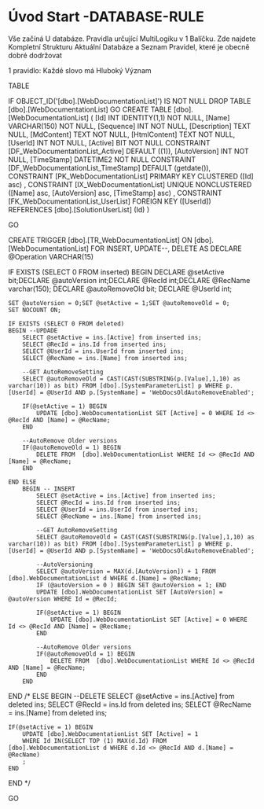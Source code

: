 ﻿# Úvod   Start -DATABASE-RULE  

Vše začíná U databáze. 
Pravidla určující MultiLogiku v 1 Balíčku.
Zde najdete Kompletní Strukturu Aktuální Databáze
a Seznam Pravidel, které je obecně dobré dodržovat

1 pravidlo: Každé slovo má Hluboký Význam

TABLE


 IF OBJECT_ID('[dbo].[WebDocumentationList]') IS NOT NULL 
 DROP TABLE [dbo].[WebDocumentationList] 
 GO
 CREATE TABLE [dbo].[WebDocumentationList] ( 
 [Id]           INT              IDENTITY(1,1)          NOT NULL,
 [Name]         VARCHAR(150)                            NOT NULL,
 [Sequence]     INT                                     NOT NULL,
 [Description]  TEXT                                        NULL,
 [MdContent]    TEXT                                    NOT NULL,
 [HtmlContent]  TEXT                                    NOT NULL,
 [UserId]       INT                                     NOT NULL,
 [Active]       BIT                                     NOT NULL  CONSTRAINT [DF_WebDocumentationList_Active] DEFAULT ((1)),
 [AutoVersion]  INT                                     NOT NULL,
 [TimeStamp]    DATETIME2                               NOT NULL  CONSTRAINT [DF_WebDocumentationList_TimeStamp] DEFAULT (getdate()),
 CONSTRAINT   [PK_WebDocumentationList]  PRIMARY KEY CLUSTERED    ([Id] asc) ,
 CONSTRAINT   [IX_WebDocumentationList]  UNIQUE      NONCLUSTERED ([Name] asc, [AutoVersion] asc, [TimeStamp] asc) ,
 CONSTRAINT [FK_WebDocumentationList_UserList] FOREIGN KEY ([UserId]) REFERENCES [dbo].[SolutionUserList] (Id) )
 
 
 GO
 
 
CREATE   TRIGGER [dbo].[TR_WebDocumentationList] ON [dbo].[WebDocumentationList]
FOR INSERT, UPDATE--, DELETE
AS
DECLARE @Operation VARCHAR(15)
 
IF EXISTS (SELECT 0 FROM inserted)
BEGIN
	DECLARE @setActive bit;DECLARE @autoVersion int;DECLARE @RecId int;DECLARE @RecName varchar(150);
	DECLARE @autoRemoveOld bit; DECLARE @UserId int;
	

	SET @autoVersion = 0;SET @setActive = 1;SET @autoRemoveOld = 0;
	SET NOCOUNT ON;

    IF EXISTS (SELECT 0 FROM deleted)
    BEGIN --UPDADE
		SELECT @setActive = ins.[Active] from inserted ins;
		SELECT @RecId = ins.Id from inserted ins;
		SELECT @UserId = ins.UserId from inserted ins;
		SELECT @RecName = ins.[Name] from inserted ins;

		--GET AutoRemoveSetting
		SELECT @autoRemoveOld = CAST(CAST(SUBSTRING(p.[Value],1,10) as varchar(10)) as bit) FROM [dbo].[SystemParameterList] p WHERE p.[UserId] = @UserId AND p.[SystemName] = 'WebDocsOldAutoRemoveEnabled';

		IF(@setActive = 1) BEGIN
			UPDATE [dbo].WebDocumentationList SET [Active] = 0 WHERE Id <> @RecId AND [Name] = @RecName; 		
		END

		--AutoRemove Older versions
		IF(@autoRemoveOld = 1) BEGIN
			DELETE FROM  [dbo].WebDocumentationList WHERE Id <> @RecId AND [Name] = @RecName; 		
		END

	END ELSE
		BEGIN -- INSERT
			SELECT @setActive = ins.[Active] from inserted ins;
			SELECT @RecId = ins.Id from inserted ins;
			SELECT @UserId = ins.UserId from inserted ins;
			SELECT @RecName = ins.[Name] from inserted ins;

			--GET AutoRemoveSetting
			SELECT @autoRemoveOld = CAST(CAST(SUBSTRING(p.[Value],1,10) as varchar(10)) as bit) FROM [dbo].[SystemParameterList] p WHERE p.[UserId] = @UserId AND p.[SystemName] = 'WebDocsOldAutoRemoveEnabled';

			--AutoVersioning
			SELECT @autoVersion = MAX(d.[AutoVersion]) + 1 FROM [dbo].WebDocumentationList d WHERE d.[Name] = @RecName;
			IF (@autoVersion = 0 ) BEGIN SET @autoVersion = 1; END
			UPDATE [dbo].WebDocumentationList SET [AutoVersion] = @autoVersion WHERE Id = @RecId;

			IF(@setActive = 1) BEGIN
				UPDATE [dbo].WebDocumentationList SET [Active] = 0 WHERE Id <> @RecId AND [Name] = @RecName; 		
			END
			
			--AutoRemove Older versions
			IF(@autoRemoveOld = 1) BEGIN
				DELETE FROM  [dbo].WebDocumentationList WHERE Id <> @RecId AND [Name] = @RecName; 		
			END
		END
END /* ELSE 
BEGIN --DELETE
	SELECT @setActive = ins.[Active] from deleted ins;
	SELECT @RecId = ins.Id from deleted ins;
	SELECT @RecName = ins.[Name] from deleted ins;

	IF(@setActive = 1) BEGIN
		UPDATE [dbo].WebDocumentationList SET [Active] = 1 
		WHERE Id IN(SELECT TOP (1) MAX(d.Id) FROM [dbo].WebDocumentationList d WHERE d.Id <> @RecId AND d.[Name] = @RecName)
		;
	END
END
*/

 GO